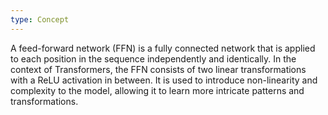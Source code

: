 ```yaml
---
type: Concept
---
```


A feed-forward network (FFN) is a fully connected network that is applied to each position in the sequence independently and identically. In the context of Transformers, the FFN consists of two linear transformations with a ReLU activation in between. It is used to introduce non-linearity and complexity to the model, allowing it to learn more intricate patterns and transformations.